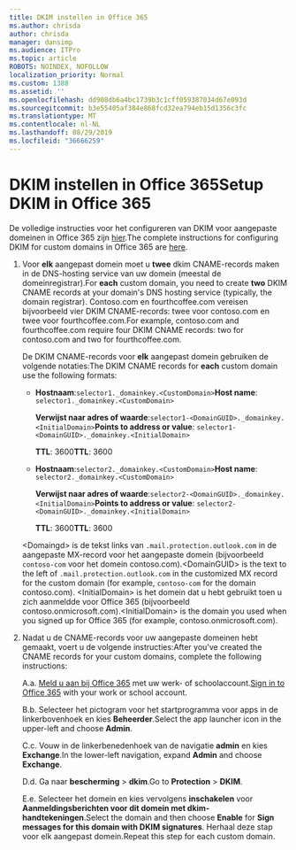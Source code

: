 ```yaml
---
title: DKIM instellen in Office 365
ms.author: chrisda
author: chrisda
manager: dansimp
ms.audience: ITPro
ms.topic: article
ROBOTS: NOINDEX, NOFOLLOW
localization_priority: Normal
ms.custom: 1388
ms.assetid: ''
ms.openlocfilehash: dd908db6a4bc1739b3c1cff059387034d67e093d
ms.sourcegitcommit: b3e55405af384e868fcd32ea794eb15d1356c3fc
ms.translationtype: MT
ms.contentlocale: nl-NL
ms.lasthandoff: 08/29/2019
ms.locfileid: "36666259"
---
```

# <a name="setup-dkim-in-office-365"></a><span data-ttu-id="4e262-102">DKIM instellen in Office 365</span><span class="sxs-lookup"><span data-stu-id="4e262-102">Setup DKIM in Office 365</span></span>

<span data-ttu-id="4e262-103">De volledige instructies voor het configureren van DKIM voor aangepaste domeinen in Office 365 zijn [hier](https://docs.microsoft.com/office365/SecurityCompliance/use-dkim-to-validate-outbound-email#what-you-need-to-do-to-manually-set-up-dkim-in-office-365).</span><span class="sxs-lookup"><span data-stu-id="4e262-103">The complete instructions for configuring DKIM for custom domains in Office 365 are [here](https://docs.microsoft.com/office365/SecurityCompliance/use-dkim-to-validate-outbound-email#what-you-need-to-do-to-manually-set-up-dkim-in-office-365).</span></span>

1. <span data-ttu-id="4e262-104">Voor **elk** aangepast domein moet u **twee** dkim CNAME-records maken in de DNS-hosting service van uw domein (meestal de domeinregistrar).</span><span class="sxs-lookup"><span data-stu-id="4e262-104">For **each** custom domain, you need to create **two** DKIM CNAME records at your domain's DNS hosting service (typically, the domain registrar).</span></span> <span data-ttu-id="4e262-105">Contoso.com en fourthcoffee.com vereisen bijvoorbeeld vier DKIM CNAME-records: twee voor contoso.com en twee voor fourthcoffee.com.</span><span class="sxs-lookup"><span data-stu-id="4e262-105">For example, contoso.com and fourthcoffee.com require four DKIM CNAME records: two for contoso.com and two for fourthcoffee.com.</span></span>

   <span data-ttu-id="4e262-106">De DKIM CNAME-records voor **elk** aangepast domein gebruiken de volgende notaties:</span><span class="sxs-lookup"><span data-stu-id="4e262-106">The DKIM CNAME records for **each** custom domain use the following formats:</span></span>

   - <span data-ttu-id="4e262-107">**Hostnaam**:`selector1._domainkey.<CustomDomain>`</span><span class="sxs-lookup"><span data-stu-id="4e262-107">**Host name**: `selector1._domainkey.<CustomDomain>`</span></span>

     <span data-ttu-id="4e262-108">**Verwijst naar adres of waarde**:`selector1-<DomainGUID>._domainkey.<InitialDomain>`</span><span class="sxs-lookup"><span data-stu-id="4e262-108">**Points to address or value**: `selector1-<DomainGUID>._domainkey.<InitialDomain>`</span></span>

     <span data-ttu-id="4e262-109">**TTL**: 3600</span><span class="sxs-lookup"><span data-stu-id="4e262-109">**TTL**: 3600</span></span>

   - <span data-ttu-id="4e262-110">**Hostnaam**:`selector2._domainkey.<CustomDomain>`</span><span class="sxs-lookup"><span data-stu-id="4e262-110">**Host name**: `selector2._domainkey.<CustomDomain>`</span></span>

     <span data-ttu-id="4e262-111">**Verwijst naar adres of waarde**:`selector2-<DomainGUID>._domainkey.<InitialDomain>`</span><span class="sxs-lookup"><span data-stu-id="4e262-111">**Points to address or value**: `selector2-<DomainGUID>._domainkey.<InitialDomain>`</span></span>

     <span data-ttu-id="4e262-112">**TTL**: 3600</span><span class="sxs-lookup"><span data-stu-id="4e262-112">**TTL**: 3600</span></span>

   <span data-ttu-id="4e262-113">\<Domaingd\> is de tekst links van `.mail.protection.outlook.com` in de aangepaste MX-record voor het aangepaste domein (bijvoorbeeld `contoso-com` voor het domein contoso.com).</span><span class="sxs-lookup"><span data-stu-id="4e262-113">\<DomainGUID\> is the text to the left of `.mail.protection.outlook.com` in the customized MX record for the custom domain (for example, `contoso-com` for the domain contoso.com).</span></span> <span data-ttu-id="4e262-114">\<InitialDomain\> is het domein dat u hebt gebruikt toen u zich aanmeldde voor Office 365 (bijvoorbeeld contoso.onmicrosoft.com).</span><span class="sxs-lookup"><span data-stu-id="4e262-114">\<InitialDomain\> is the domain you used when you signed up for Office 365 (for example, contoso.onmicrosoft.com).</span></span>

2. <span data-ttu-id="4e262-115">Nadat u de CNAME-records voor uw aangepaste domeinen hebt gemaakt, voert u de volgende instructies:</span><span class="sxs-lookup"><span data-stu-id="4e262-115">After you've created the CNAME records for your custom domains, complete the following instructions:</span></span>

   <span data-ttu-id="4e262-116">A.</span><span class="sxs-lookup"><span data-stu-id="4e262-116">a.</span></span> <span data-ttu-id="4e262-117">[Meld u aan bij Office 365](https://support.office.microsoft.com/article/e9eb7d51-5430-4929-91ab-6157c5a050b4) met uw werk- of schoolaccount.</span><span class="sxs-lookup"><span data-stu-id="4e262-117">[Sign in to Office 365](https://support.office.microsoft.com/article/e9eb7d51-5430-4929-91ab-6157c5a050b4) with your work or school account.</span></span>

   <span data-ttu-id="4e262-118">B.</span><span class="sxs-lookup"><span data-stu-id="4e262-118">b.</span></span> <span data-ttu-id="4e262-119">Selecteer het pictogram voor het startprogramma voor apps in de linkerbovenhoek en kies **Beheerder**.</span><span class="sxs-lookup"><span data-stu-id="4e262-119">Select the app launcher icon in the upper-left and choose **Admin**.</span></span>

   <span data-ttu-id="4e262-120">C.</span><span class="sxs-lookup"><span data-stu-id="4e262-120">c.</span></span> <span data-ttu-id="4e262-121">Vouw in de linkerbenedenhoek van de navigatie **admin** en kies **Exchange**.</span><span class="sxs-lookup"><span data-stu-id="4e262-121">In the lower-left navigation, expand **Admin** and choose **Exchange**.</span></span>

   <span data-ttu-id="4e262-122">D.</span><span class="sxs-lookup"><span data-stu-id="4e262-122">d.</span></span> <span data-ttu-id="4e262-123">Ga naar **bescherming** > **dkim**.</span><span class="sxs-lookup"><span data-stu-id="4e262-123">Go to **Protection** > **DKIM**.</span></span>

   <span data-ttu-id="4e262-124">E.</span><span class="sxs-lookup"><span data-stu-id="4e262-124">e.</span></span> <span data-ttu-id="4e262-125">Selecteer het domein en kies vervolgens **inschakelen** voor **Aanmeldingsberichten voor dit domein met dkim-handtekeningen**.</span><span class="sxs-lookup"><span data-stu-id="4e262-125">Select the domain and then choose **Enable** for **Sign messages for this domain with DKIM signatures**.</span></span> <span data-ttu-id="4e262-126">Herhaal deze stap voor elk aangepast domein.</span><span class="sxs-lookup"><span data-stu-id="4e262-126">Repeat this step for each custom domain.</span></span>
